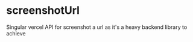 # screenshotUrl
Singular vercel API for screenshot a url as it's a heavy backend library to achieve

